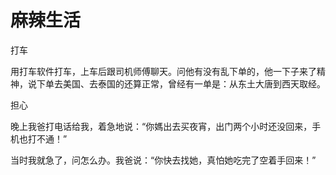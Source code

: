 # 麻辣生活

打车 

用打车软件打车，上车后跟司机师傅聊天。问他有没有乱下单的，他一下子来了精神，说下单去美国、去泰国的还算正常，曾经有一单是：从东土大唐到西天取经。 

担心 

晚上我爸打电话给我，着急地说：“你媽出去买夜宵，出门两个小时还没回来，手机也打不通！” 

当时我就急了，问怎么办。我爸说：“你快去找她，真怕她吃完了空着手回来！”